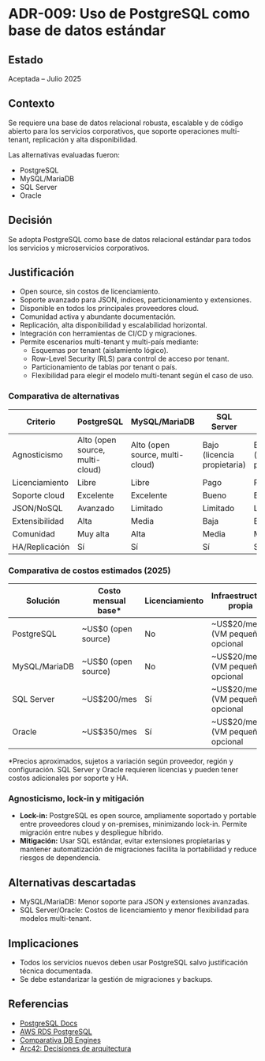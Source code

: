 # ADR-009: Uso de PostgreSQL como base de datos estándar

## Estado

Aceptada – Julio 2025

## Contexto

Se requiere una base de datos relacional robusta, escalable y de código abierto para los servicios corporativos, que soporte operaciones multi-tenant, replicación y alta disponibilidad.

Las alternativas evaluadas fueron:
- PostgreSQL
- MySQL/MariaDB
- SQL Server
- Oracle

## Decisión

Se adopta PostgreSQL como base de datos relacional estándar para todos los servicios y microservicios corporativos.

## Justificación
- Open source, sin costos de licenciamiento.
- Soporte avanzado para JSON, índices, particionamiento y extensiones.
- Disponible en todos los principales proveedores cloud.
- Comunidad activa y abundante documentación.
- Replicación, alta disponibilidad y escalabilidad horizontal.
- Integración con herramientas de CI/CD y migraciones.
- Permite escenarios multi-tenant y multi-país mediante:
  - Esquemas por tenant (aislamiento lógico).
  - Row-Level Security (RLS) para control de acceso por tenant.
  - Particionamiento de tablas por tenant o país.
  - Flexibilidad para elegir el modelo multi-tenant según el caso de uso.

### Comparativa de alternativas

| Criterio                | PostgreSQL | MySQL/MariaDB | SQL Server | Oracle |
|------------------------|------------|--------------|------------|--------|
| Agnosticismo           | Alto (open source, multi-cloud) | Alto (open source, multi-cloud) | Bajo (licencia propietaria) | Bajo (licencia propietaria) |
| Licenciamiento         | Libre      | Libre        | Pago       | Pago   |
| Soporte cloud          | Excelente  | Excelente    | Bueno      | Bueno  |
| JSON/NoSQL             | Avanzado   | Limitado     | Limitado   | Limitado|
| Extensibilidad         | Alta       | Media        | Baja       | Baja   |
| Comunidad              | Muy alta   | Alta         | Media      | Media  |
| HA/Replicación         | Sí         | Sí           | Sí         | Sí     |

### Comparativa de costos estimados (2025)

| Solución        | Costo mensual base* | Licenciamiento | Infraestructura propia |
|-----------------|---------------------|----------------|-----------------------|
| PostgreSQL      | ~US$0 (open source) | No             | ~US$20/mes (VM pequeña) opcional |
| MySQL/MariaDB   | ~US$0 (open source) | No             | ~US$20/mes (VM pequeña) opcional |
| SQL Server      | ~US$200/mes         | Sí             | ~US$20/mes (VM pequeña) opcional |
| Oracle          | ~US$350/mes         | Sí             | ~US$20/mes (VM pequeña) opcional |

*Precios aproximados, sujetos a variación según proveedor, región y configuración. SQL Server y Oracle requieren licencias y pueden tener costos adicionales por soporte y HA.

### Agnosticismo, lock-in y mitigación

- **Lock-in:** PostgreSQL es open source, ampliamente soportado y portable entre proveedores cloud y on-premises, minimizando lock-in. Permite migración entre nubes y despliegue híbrido.
- **Mitigación:** Usar SQL estándar, evitar extensiones propietarias y mantener automatización de migraciones facilita la portabilidad y reduce riesgos de dependencia.

## Alternativas descartadas
- MySQL/MariaDB: Menor soporte para JSON y extensiones avanzadas.
- SQL Server/Oracle: Costos de licenciamiento y menor flexibilidad para modelos multi-tenant.

## Implicaciones
- Todos los servicios nuevos deben usar PostgreSQL salvo justificación técnica documentada.
- Se debe estandarizar la gestión de migraciones y backups.

## Referencias
- [PostgreSQL Docs](https://www.postgresql.org/docs/)
- [AWS RDS PostgreSQL](https://aws.amazon.com/rds/postgresql/)
- [Comparativa DB Engines](https://db-engines.com/en/ranking)
- [Arc42: Decisiones de arquitectura](https://arc42.org/decision/)
